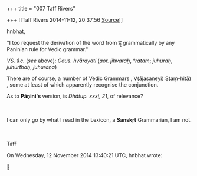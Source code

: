 +++
title = "007 Taff Rivers"

+++
[[Taff Rivers	2014-11-12, 20:37:56 [Source](https://groups.google.com/g/samskrita/c/tqdR7De8_dk)]]



hnbhat,

  

"I too request the derivation of the word from ह्वृ grammatically by any Paninian rule for Vedic grammar."

  

  

*VS. &c.* (*see* above): *Caus. hvārayati* (*aor. jihvaraḥ*, *°ratam*; *juhuraḥ*, *juhūrthāḥ*, *juhurāṇa*)

There are of course, a number of Vedic Grammars , V(ājasaneyi) S(aṃ-hitā) , some at least of which apparently recognise the conjunction.

As to **Pāṇini's** version, is *Dhātup. xxxi, 21*, of relevance?

　

I can only go by what I read in the Lexicon, a **Sanskṛt** Grammarian, I am not.

　

Taff

  
  
On Wednesday, 12 November 2014 13:40:21 UTC, hnbhat wrote:



